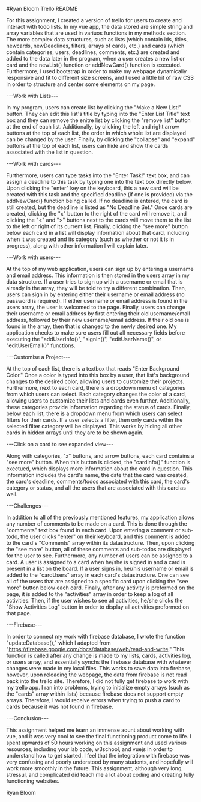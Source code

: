 #Ryan Bloom Trello README

For this assignment, I created a version of trello for users to create and interact with todo lists.  In my vue app, the data stored are simple string and array variables that are used in variuos functions in my methods section.  The more complex data structures, such as lists (which contain ids, titles, newcards, newDeadlines, filters, arrays of cards, etc.) and cards (which contain categories, users, deadlines, comments, etc.) are created and added to the data later in the program, when a user creates a new list or card and the newList() function or addNewCard() function is executed.  Furthermore, I used bootstrap in order to make my webpage dynamically responsive and fit to different size screens, and I used a little bit of raw CSS in order to structure and center some elements on my page.    


---Work with Lists---

In my program, users can create list by clicking the "Make a New List!" button.  They can edit this list's title by typing into the "Enter List Title" text box and they can remove the enitre list by clicking the "remove list" button at the end of each list.  Additionally, by clicking the left and right arrow buttons at the top of each list, the order in which whole list are displayed can be changed by the user.  Finally, by clicking the "collapse" and "expand" buttons at the top of each list, users can hide and show the cards associated with the list in question. 


---Work with cards---

Furthermore, users can type tasks into the "Enter Task!" text box, and can assign a deadline to this task by typing one into the text box directly below.  Upon clicking the "enter" key on the keyboard, this a new card will be created with this task and the specified deadline (if one is provided) via the addNewCard() function being called. If no deadline is entered, the card is still created, but the deadline is listed as "No Deadline Set."  Once cards are created, clicking the "x" button to the right of the card will remove it, and clicking the "<" and ">" buttons next to the cards will move them to the list to the left or right of its current list.  Finally, clicking the "see more" button below each card in a list will display information about that card, including when it was created and its category (such as whether or not it is in progress), along with other information I will explain later.


---Work with users---

At the top of my web application, users can sign up by entering a username and email address.  This information is then stored in the users array in my data structure.  If a user tries to sign up with a username or email that is already in the array, they will be told to try a different combination.  Then, users can sign in by entering either their username or email address (no password is required).  If either username or email address is found in the users array, the user is welcomed to the page.  Finally, users can change their username or email address by first entering their old username/email address, followed by their new username/email address.  If their old one is found in the array, then that is changed to the newly desired one.  My application checks to make sure users fill out all necessary fields before executing the "addUserInfo()", "signIn()", "editUserName()", or "editUserEmail()" functions.  


---Customise a Project---

At the top of each list, there is a textbox that reads "Enter Background Color."  Once a color is typed into this box by a user, that list's background changes to the desired color, allowing users to customize their projects.  Furthermore, next to each card, there is a dropdown menu of categories from which users can select.  Each category changes the color of a card, allowing users to customize their lists and cards even further.  Additionally, these categories provide information regarding the status of cards.  Finally, below each list, there is a dropdown menu from which users can select filters for their cards. If a user selects a filter, then only cards within the selected filter category will be displayed.  This works by hiding all other cards in hidden arrays until they are to be shown again.  


---Click on a card to see expanded view---

Along with categories, "x" buttons, and arrow buttons, each card contains a "see more" button.  When this button is clicked, the "cardInfo()" function is exectued, which displays more information about the card in question.  This information includes the card's name, the date that the card was created, the card's deadline, comments/todos associated with this card, the card's category or status, and all the users that are associated with this card as well.

---Challenges---

In addition to all of the previously mentioned features, my application allows any number of comments to be made on a card.  This is done through the "comments" text box found in each card.  Upon entering a comment or sub-todo, the user clicks "enter" on their keyboard, and this comment is added to the card's "Comments" array within its datastructure.  Then, upon clicking the "see more" button, all of these comments and sub-todos are displayed for the user to see.  Furthermore, any number of users can be assigned to a card.  A user is assigned to a card when he/she is signed in and a card is present in a list on the board.  If a user signs in, her/his username or email is added to the "cardUsers" array in each card's datastructure.  One can see all of the users that are assigned to a specific card upon clicking the "see more" button below each card.  Finally, after any activity is preformed on the page, it is added to the "activities" array in order to keep a log of all activities.  Then, if the user wishes to see all activities, he/she clicks the "Show Activities Log" button in order to display all activities preformed on that page.


---Firebase---

In order to connect my work with firebase database, I wrote the function "updateDatabase()," which I adapted from "https://firebase.google.com/docs/database/web/read-and-write."  This function is called after any change is made to my lists, cards, activities log, or users array, and essentially synchs the firebase database with whatever changes were made in my local files.  This works to save data into firebase, however, upon reloading the webpage, the data from firebase is not read back into the trello site.  Therefore, I did not fully get firebase to work with my trello app. I ran into problems, trying to initialize empty arrays (such as the "cards" array within lists) because firebase does not support empty arrays.  Therefore, I would receive errors when trying to push a card to cards because it was not found in firebase.  


---Conclusion---

This assignment helped me learn an immense aount about working with vue, and it was very cool to see the final functioning product come to life.  I spent upwards of 50 hours working on this assignment and used various resources, including your lab code, w3school, and vuejs in order to understand how to get started.  I feel that the integration with firebase was very confusing and poorly understood by many students, and hopefully will work more smoothly in the future.  This assignment, although very long, stressul, and complicated did teach me a lot about coding and creating fully functioning websites.

Ryan Bloom